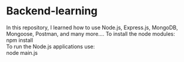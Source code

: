 # Backend-learning
In this repository, I learned how to use Node.js, Express.js, MongoDB, Mongoose, Postman, and many more....
To install the node modules:
</br>
npm install
</br>
To run the Node.js applications use:
</br>
node main.js 
